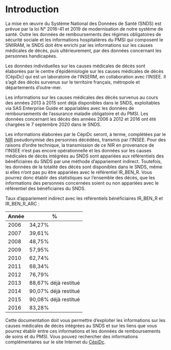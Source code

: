 # Introduction
<!-- SPDX-License-Identifier: MPL-2.0 -->

La mise en œuvre du Système National des Données de Santé (SNDS) est prévue par la loi N° 2016-41 et 2019 de modernisation de notre système de santé. 
Outre les données de remboursements des régimes obligatoires de sécurité sociale et les informations hospitalières du PMSI qui composent le SNIIRAM, le SNDS doit être enrichi par les informations sur les causes médicales de décès, puis ultérieurement, par des données concernant les personnes handicapées.

Les données individuelles sur les causes médicales de décès sont élaborées par le centre d’épidémiologie sur les causes médicales de décès (CépiDc) qui est un laboratoire de l’INSERM, en collaboration avec l’INSEE.
Il s’agit des décès survenus sur le territoire français, métropole et départements d’outre-mer.

Les informations sur les causes médicales des décès survenus au cours des années 2013 à 2015 sont déjà disponibles dans le SNDS, exploitables via SAS Enterprise Guide et appariables avec les données de remboursements de l’assurance maladie obligatoire et du PMSI. 
Les données concernant les décès des années 2006 à 2012 et 2016 ont été chargées le 7 septembre 2020 dans le SNDS.

Les informations élaborées par le CépiDc seront, à terme, complétées par le [NIR](https://documentation-snds.health-data-hub.fr/glossaire/NIR.html) pseudonymisé des personnes décédées, transmis par l’INSEE. 
Pour des raisons d’ordre technique, la transmission de ce NIR en provenance de l’INSEE n’est pas encore opérationnelle et les données sur les causes médicales de décès intégrées au SNDS sont appariées aux référentiels des bénéficiaires du SNDS par une méthode d’appariement indirect.
Toutefois, les données de la totalité des décès sont disponibles dans le SNDS, même si elles n’ont pas pu être appariées avec le référentiel IR_BEN_R. 
Vous pourrez donc établir des statistiques sur l’ensemble des décès, que les informations des personnes concernées soient ou non appariées avec le référentiel des bénéficiaires du SNDS.


Taux d’appariement indirect avec les référentiels bénéficiaires IR_BEN_R et IR_BEN_R_ARC :

| Année |	% |
|-------|-----|
|2006 | 34,27% |
|2007 |	39,61% |
|2008 | 48,75% |
|2009 |	57,95% |
|2010 | 62,74% |
|2011 |	68,34% |
|2012 | 76,79% |
|2013 |	88,67% déjà restitué |
|2014 |	90,07% déjà restitué |
|2015 | 90,08% déjà restitué |
|2016 |	83,28% |

Cette documentation doit vous permettre d’exploiter les informations sur les causes médicales de décès intégrées au SNDS et sur les liens que vous pourrez établir entre ces informations et les données de remboursements de soins et du PMSI. Vous pouvez rechercher des informations complémentaires sur le site Internet du [CépiDc](http://www.cepidc.inserm.fr/).
